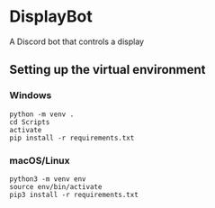 # DisplayBot
A Discord bot that controls a display

## Setting up the virtual environment
### Windows
```
python -m venv .
cd Scripts
activate
pip install -r requirements.txt
```

### macOS/Linux
```
python3 -m venv env
source env/bin/activate
pip3 install -r requirements.txt
```
